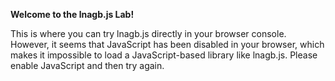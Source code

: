 **Welcome to the lnagb.js Lab!**

<p>
	This is where you can try lnagb.js directly in your browser console.
	<span id="no-js">
		However, it seems that JavaScript has been disabled in your browser,
		which makes it impossible to load a JavaScript-based library like
		lnagb.js. Please enable JavaScript and then try again.
	</span>
</p>
<p id="success" hidden>
	lnagb.js has been loaded and is currently available on this web page under
	the namespace <code>lnagbjs</code>. <br/>
	Go ahead and play around with it in the browser console.
</p>

<script>

	document.getElementById( 'no-js' ).setAttribute( 'hidden', '' );

</script>
<script type="module">

	import * as lnagbjs from 'https://cdn.jsdelivr.net/gh/vecma-org/lnagb.js/src/index.js';

	window.lnagbjs = lnagbjs;
	window.a = new lnagbjs.Matrix( 2, 3, 3, 9, - 3, 10, 9, - 8 );
	window.b = new lnagbjs.Matrix( 3, 2, 2, - 1, - 9, 4, - 7, 6 );

	window.a.name = "A";
	window.b.name = "B";

</script>
<script>

	let suggestions = [

		"lnagbjs.Matrix.ZeroMatrix( 4, 5 )",
		"a.transpose()",
		"lnagbjs.Matrix.IdentityMatrix( 3 )",
		"b.multiply( a )",
		"new lnagbjs.Matrix( 3, 3, 4, 1, - 9, 7, 7, - 6 )",
		"a.multiplyScalar( - 1.5 )",
		"b.addRowTimesScalarToRow( 1, 2, 3 )"

	]

	console.log( "lnagb.js has been loaded as 'lnagbjs'." );
	console.log( "Two example matrices are available as variables a and b." );
	console.log( `Try typing '${suggestions[
		Math.floor( Math.random() * suggestions.length )
	]}'.` );

	document.getElementById( 'success' ).removeAttribute( 'hidden' );

</script>
